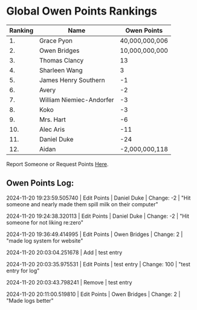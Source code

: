 # Global Owen Points Rankings

|Ranking|Name|Owen Points|
| ----------- | ----------- | ----------- |
|1.|Grace Pyon|40,000,000,006|
|2.|Owen Bridges|10,000,000,000|
|3.|Thomas Clancy|13|
|4.|Sharleen Wang|3|
|5.|James Henry Southern|-1|
|6.|Avery|-2|
|7.|William Niemiec-Andorfer|-3|
|8.|Koko|-3|
|9.|Mrs. Hart|-6|
|10.|Alec Aris|-11|
|11.|Daniel Duke|-24|
|12.|Aidan|-2,000,000,118|

Report Someone or Request Points [Here](https://forms.gle/cc2Y95JU66t6gKew9).


## Owen Points Log:
2024-11-20 19:23:59.505740 \| Edit Points \| Daniel Duke \| Change: -2 \| "Hit someone and nearly made them spill milk on their computer"

2024-11-20 19:24:38.320113 \| Edit Points \| Daniel Duke \| Change: -2 \| "Hit someone for not liking re:zero"

2024-11-20 19:36:49.414995 \| Edit Points \| Owen Bridges \| Change: 2 \| "made log system for website"

2024-11-20 20:03:04.251678 \| Add \| test entry

2024-11-20 20:03:35.975531 \| Edit Points \| test entry \| Change: 100 \| "test entry for log"

2024-11-20 20:03:43.798241 \| Remove \| test entry



2024-11-20 20:11:00.519810 \| Edit Points \| Owen Bridges \| Change: 2 \| "Made logs better"

